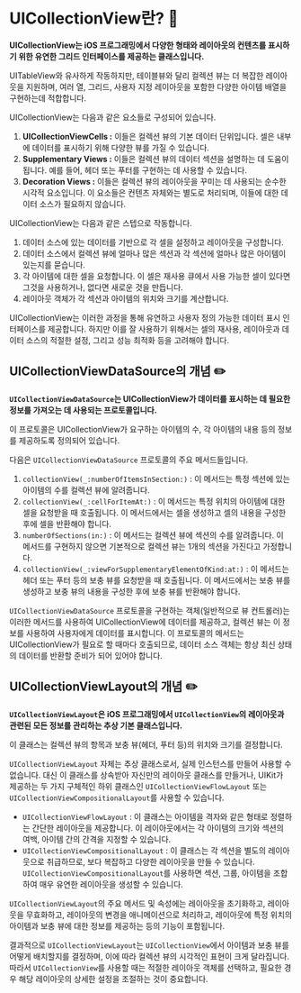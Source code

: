 # UICollectionView란? 🤔</br>

**UICollectionView는 iOS 프로그래밍에서 다양한 형태와 레이아웃의 컨텐츠를 표시하기 위한 유연한 그리드 인터페이스를 제공하는 클래스입니다.**

UITableView와 유사하게 작동하지만, 테이블뷰와 달리 컬렉션 뷰는 더 복잡한 레이아웃을 지원하며, 여러 열, 그리드, 사용자 지정 레이아웃을 포함한 다양한 아이템 배열을 구현하는데 적합합니다.

UICollectionView는 다음과 같은 요소들로 구성되어 있습니다.

1. **UICollectionViewCells :** 이들은 컬렉션 뷰의 기본 데이터 단위입니다. 셀은 내부에 데이터를 표시하기 위해 다양한 뷰를 가질 수 있습니다.
2. **Supplementary Views :** 이들은 컬렉션 뷰의 데이터 섹션을 설명하는 데 도움이 됩니다. 예를 들어, 헤더 또는 푸터를 구현하는 데 사용할 수 있습니다.
3. **Decoration Views :** 이들은 컬렉션 뷰의 레이아웃을 꾸미는 데 사용되는 순수한 시각적 요소입니다. 이 요소들은 컨텐츠 자체와는 별도로 처리되며, 이들에 대한 데이터 소스가 필요하지 않습니다.

UICollectionView는 다음과 같은 스텝으로 작동합니다.

1. 데이터 소스에 있는 데이터를 기반으로 각 셀을 설정하고 레이아웃을 구성합니다.
2. 데이터 소스에서 컬렉션 뷰에 얼마나 많은 섹션과 각 섹션에 얼마나 많은 아이템이 있는지를 묻습니다.
3. 각 아이템에 대한 셀을 요청합니다. 이 셀은 재사용 큐에서 사용 가능한 셀이 있다면 그것을 사용하거나, 없다면 새로운 것을 만듭니다.
4. 레이아웃 객체가 각 섹션과 아이템의 위치와 크기를 계산합니다.

UICollectionView는 이러한 과정을 통해 유연하고 사용자 정의 가능한 데이터 표시 인터페이스를 제공합니다.
하지만 이를 잘 사용하기 위해서는 셀의 재사용, 레이아웃과 데이터 소스의 적절한 설정, 그리고 성능 최적화 등을 고려해야 합니다.

## UICollectionViewDataSource의 개념 ✏️</br>

**`UICollectionViewDataSource`는 UICollectionView가 데이터를 표시하는 데 필요한 정보를 가져오는 데 사용되는 프로토콜입니다.**

이 프로토콜은 UICollectionView가 요구하는 아이템의 수, 각 아이템의 내용 등의 정보를 제공하도록 정의되어 있습니다.

다음은 `UICollectionViewDataSource` 프로토콜의 주요 메서드들입니다.

1. `collectionView(_:numberOfItemsInSection:)` : 이 메서드는 특정 섹션에 있는 아이템의 수를 컬렉션 뷰에 알려줍니다.
2. `collectionView(_:cellForItemAt:)` : 이 메서드는 특정 위치의 아이템에 대한 셀을 요청받을 때 호출됩니다. 이 메서드에서는 셀을 생성하고 셀의 내용을 구성한 후에 셀을 반환해야 합니다.
3. `numberOfSections(in:)` : 이 메서드는 컬렉션 뷰에 섹션의 수를 알려줍니다. 이 메서드를 구현하지 않으면 기본적으로 컬렉션 뷰는 1개의 섹션을 가진다고 가정합니다.
4. `collectionView(_:viewForSupplementaryElementOfKind:at:)` : 이 메서드는 헤더 또는 푸터 등의 보충 뷰를 요청받을 때 호출됩니다. 이 메서드에서는 보충 뷰를 생성하고 보충 뷰의 내용을 구성한 후에 보충 뷰를 반환해야 합니다.

`UICollectionViewDataSource` 프로토콜을 구현하는 객체(일반적으로 뷰 컨트롤러)는 이러한 메서드를 사용하여 UICollectionView에 데이터를 제공하고, 컬렉션 뷰는 이 정보를 사용하여 사용자에게 데이터를 표시합니다.
이 프로토콜의 메서드는 UICollectionView가 필요로 할 때마다 호출되므로, 데이터 소스 객체는 항상 최신 상태의 데이터를 반환할 준비가 되어 있어야 합니다.

## UICollectionViewLayout의 개념 ✏️</br>

**`UICollectionViewLayout`은 iOS 프로그래밍에서 `UICollectionView`의 레이아웃과 관련된 모든 정보를 관리하는 추상 기본 클래스입니다.**

이 클래스는 컬렉션 뷰의 항목과 보충 뷰(헤더, 푸터 등)의 위치와 크기를 결정합니다.

`UICollectionViewLayout` 자체는 추상 클래스로서, 실제 인스턴스를 만들어 사용할 수 없습니다.
대신 이 클래스를 상속받아 자신만의 레이아웃 클래스를 만들거나, UIKit가 제공하는 두 가지 구체적인 하위 클래스인 `UICollectionViewFlowLayout` 또는 `UICollectionViewCompositionalLayout`를 사용할 수 있습니다.

- `UICollectionViewFlowLayout` : 이 클래스는 아이템을 격자와 같은 형태로 정렬하는 간단한 레이아웃을 제공합니다. 이 레이아웃에서는 각 아이템의 크기와 섹션의 여백, 아이템 간의 간격을 지정할 수 있습니다.
- `UICollectionViewCompositionalLayout` : 이 클래스는 각 섹션을 별도의 레이아웃으로 취급하므로, 보다 복잡하고 다양한 레이아웃을 만들 수 있습니다. `UICollectionViewCompositionalLayout`를 사용하면 섹션, 그룹, 아이템을 조합하여 매우 유연한 레이아웃을 생성할 수 있습니다.

`UICollectionViewLayout`의 주요 메서드 및 속성에는 레이아웃을 초기화하고, 레이아웃을 무효화하고, 레이아웃의 변경을 애니메이션으로 처리하고, 레이아웃에 특정 위치의 아이템과 보충 뷰에 대한 정보를 제공하는 등의 기능이 포함됩니다.

결과적으로 `UICollectionViewLayout`는 `UICollectionView`에서 아이템과 보충 뷰를 어떻게 배치할지를 결정하며, 이에 따라 컬렉션 뷰의 시각적인 표현이 크게 달라집니다.
따라서 `UICollectionView`를 사용할 때는 적절한 레이아웃 객체를 선택하고, 필요한 경우 해당 레이아웃의 상세한 설정을 조절하는 것이 중요합니다.
